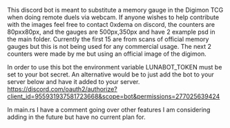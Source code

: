 This discord bot is meant to substitute a memory gauge in the Digimon TCG when doing remote duels via webcam.
If anyone wishes to help contribute with the images feel free to contact 0xdema on discord, the counters are 80pxx80px, and the gauges are 500px,350px and have 2 example psd in the main folder.
Currently the first 15 are from scans of official memory gauges but this is not being used for any commercial usage. The next 2 counters were made by me but using an official image of the digimon.

In order to use this bot the environment variable LUNABOT_TOKEN must be set to your bot secret.
An alternative would be to just add the bot to your server below and have it added to your server.
https://discord.com/oauth2/authorize?client_id=955931937581723668&scope=bot&permissions=277025639424

In main.rs I have a comment going over other features I am considering adding in the future but have no current plan for.
